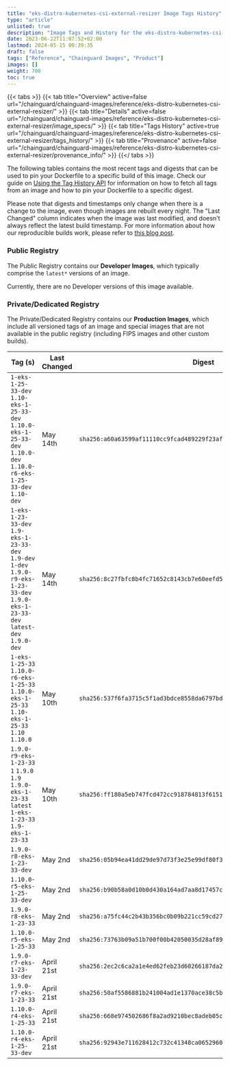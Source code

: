 ```yaml
---
title: "eks-distro-kubernetes-csi-external-resizer Image Tags History"
type: "article"
unlisted: true
description: "Image Tags and History for the eks-distro-kubernetes-csi-external-resizer Chainguard Image"
date: 2023-06-22T11:07:52+02:00
lastmod: 2024-05-15 00:39:35
draft: false
tags: ["Reference", "Chainguard Images", "Product"]
images: []
weight: 700
toc: true
---
```


{{< tabs >}}
{{< tab title="Overview" active=false url="/chainguard/chainguard-images/reference/eks-distro-kubernetes-csi-external-resizer/" >}}
{{< tab title="Details" active=false url="/chainguard/chainguard-images/reference/eks-distro-kubernetes-csi-external-resizer/image_specs/" >}}
{{< tab title="Tags History" active=true url="/chainguard/chainguard-images/reference/eks-distro-kubernetes-csi-external-resizer/tags_history/" >}}
{{< tab title="Provenance" active=false url="/chainguard/chainguard-images/reference/eks-distro-kubernetes-csi-external-resizer/provenance_info/" >}}
{{</ tabs >}}

The following tables contains the most recent tags and digests that can be used to pin your Dockerfile to a specific build of this image. Check our guide on [Using the Tag History API](/chainguard/chainguard-images/using-the-tag-history-api/) for information on how to fetch all tags from an image and how to pin your Dockerfile to a specific digest.

Please note that digests and timestamps only change when there is a change to the image, even though images are rebuilt every night. The "Last Changed" column indicates when the image was last modified, and doesn't always reflect the latest build timestamp. For more information about how our reproducible builds work, please refer to [this blog post](https://www.chainguard.dev/unchained/reproducing-chainguards-reproducible-image-builds).

### Public Registry
The Public Registry contains our **Developer Images**, which typically comprise the `latest*` versions of an image.

Currently, there are no Developer versions of this image available.

### Private/Dedicated Registry
The Private/Dedicated Registry contains our **Production Images**, which include all versioned tags of an image and special images that are not available in the public registry (including FIPS images and other custom builds).

| Tag (s)                                                                                                                                  | Last Changed | Digest                                                                    |
|------------------------------------------------------------------------------------------------------------------------------------------|--------------|---------------------------------------------------------------------------|
|  `1-eks-1-25-33-dev` `1.10-eks-1-25-33-dev` `1.10.0-eks-1-25-33-dev` `1.10.0-dev` `1.10.0-r6-eks-1-25-33-dev` `1.10-dev`                 | May 14th     | `sha256:a60a63599af11110cc9fcad489229f23affce74cc78cd08129c550650bfdf516` |
|  `1-eks-1-23-33-dev` `1.9-eks-1-23-33-dev` `1.9-dev` `1-dev` `1.9.0-r9-eks-1-23-33-dev` `1.9.0-eks-1-23-33-dev` `latest-dev` `1.9.0-dev` | May 14th     | `sha256:8c27fbfc8b4fc71652c8143cb7e60eefd59dcb1e94ac51a7c190f2864fcfcccf` |
|  `1-eks-1-25-33` `1.10.0-r6-eks-1-25-33` `1.10.0-eks-1-25-33` `1.10-eks-1-25-33` `1.10` `1.10.0`                                         | May 10th     | `sha256:537f6fa3715c5f1ad3bdce8558da6797bd79b3510f36a7397c6514fcf22a58b0` |
|  `1.9.0-r9-eks-1-23-33` `1` `1.9.0` `1.9` `1.9.0-eks-1-23-33` `latest` `1-eks-1-23-33` `1.9-eks-1-23-33`                                 | May 10th     | `sha256:ff180a5eb747fcd472cc918784813f61516b7563277614f64410e5031a990c65` |
|  `1.9.0-r8-eks-1-23-33-dev`                                                                                                              | May 2nd      | `sha256:05b94ea41dd29de97d73f3e25e99df80f3834b8d8b303ede1c3adf0bcf4c8b67` |
|  `1.10.0-r5-eks-1-25-33-dev`                                                                                                             | May 2nd      | `sha256:b90b58a0d10b0d430a164ad7aa8d17457c919f1ed5bd2db9b05c90cad16b2679` |
|  `1.9.0-r8-eks-1-23-33`                                                                                                                  | May 2nd      | `sha256:a75fc44c2b43b356bc0b09b221cc59cd27527e1cf1610e0da185f8ca8ad84391` |
|  `1.10.0-r5-eks-1-25-33`                                                                                                                 | May 2nd      | `sha256:73763b09a51b700f00b42050035d28af890c274efc7822ec7aef21b67d1ad633` |
|  `1.9.0-r7-eks-1-23-33-dev`                                                                                                              | April 21st   | `sha256:2ec2c6ca2a1e4ed62feb23d60266187da2f92ef6455580a4375d6229e5311f2d` |
|  `1.9.0-r7-eks-1-23-33`                                                                                                                  | April 21st   | `sha256:50af5586881b241004ad1e1370ace38c5b35ed82b5eef6b6012f26f775631e18` |
|  `1.10.0-r4-eks-1-25-33`                                                                                                                 | April 21st   | `sha256:668e974502686f8a2ad9210bec8adeb05cb2489eb67ebd7f5f06f90768bedc4f` |
|  `1.10.0-r4-eks-1-25-33-dev`                                                                                                             | April 21st   | `sha256:92943e711628412c732c41348ca0652960575820101fc8ae0320ae23b4ea87e6` |

